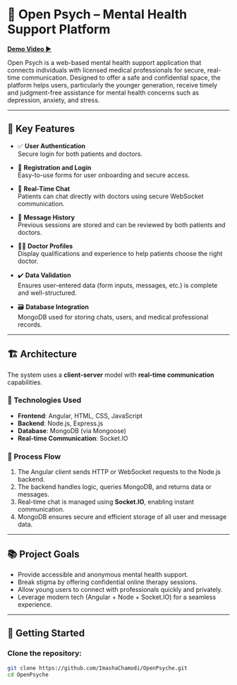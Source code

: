 # 🧠 Open Psych – Mental Health Support Platform

**[Demo Video ▶️](https://youtu.be/rCa9TPuvQMY)**

Open Psych is a web-based mental health support application that connects individuals with licensed medical professionals for secure, real-time communication. Designed to offer a safe and confidential space, the platform helps users, particularly the younger generation, receive timely and judgment-free assistance for mental health concerns such as depression, anxiety, and stress.

---

## 🌟 Key Features

- ✅ **User Authentication**  
  Secure login for both patients and doctors.

- 📝 **Registration and Login**  
  Easy-to-use forms for user onboarding and secure access.

- 💬 **Real-Time Chat**  
  Patients can chat directly with doctors using secure WebSocket communication.

- 📂 **Message History**  
  Previous sessions are stored and can be reviewed by both patients and doctors.

- 👨‍⚕️ **Doctor Profiles**  
  Display qualifications and experience to help patients choose the right doctor.

- ✔️ **Data Validation**  
  Ensures user-entered data (form inputs, messages, etc.) is complete and well-structured.

- 🗃️ **Database Integration**  
  MongoDB used for storing chats, users, and medical professional records.

---

## 🏗 Architecture

The system uses a **client-server** model with **real-time communication** capabilities.

### 🧩 Technologies Used

- **Frontend**: Angular, HTML, CSS, JavaScript  
- **Backend**: Node.js, Express.js  
- **Database**: MongoDB (via Mongoose)  
- **Real-time Communication**: Socket.IO

### 🔄 Process Flow

1. The Angular client sends HTTP or WebSocket requests to the Node.js backend.
2. The backend handles logic, queries MongoDB, and returns data or messages.
3. Real-time chat is managed using **Socket.IO**, enabling instant communication.
4. MongoDB ensures secure and efficient storage of all user and message data.

---

## 📚 Project Goals

- Provide accessible and anonymous mental health support.
- Break stigma by offering confidential online therapy sessions.
- Allow young users to connect with professionals quickly and privately.
- Leverage modern tech (Angular + Node + Socket.IO) for a seamless experience.

---

## 🚀 Getting Started

### Clone the repository:

```bash
git clone https://github.com/ImashaChamodi/OpenPsyche.git
cd OpenPsyche

